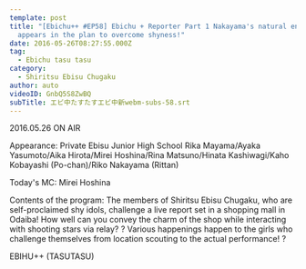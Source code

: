 ```yaml
---
template: post
title: "[Ebichu++ #EP58] Ebichu + Reporter Part 1 Nakayama's natural enemy
  appears in the plan to overcome shyness!"
date: 2016-05-26T08:27:55.000Z
tag:
  - Ebichu tasu tasu
category:
  - Shiritsu Ebisu Chugaku
author: auto
videoID: GnbQ5S8ZwBQ
subTitle: エビ中たすたすエビ中新webm-subs-58.srt
---
```

2016.05.26 ON AIR

Appearance: Private Ebisu Junior High School
Rika Mayama/Ayaka Yasumoto/Aika Hirota/Mirei Hoshina/Rina Matsuno/Hinata Kashiwagi/Kaho Kobayashi (Po-chan)/Riko Nakayama (Rittan)

Today's MC: Mirei Hoshina

Contents of the program: The members of Shiritsu Ebisu Chugaku, who are self-proclaimed shy idols, challenge a live report set in a shopping mall in Odaiba! How well can you convey the charm of the shop while interacting with shooting stars via relay? ? Various happenings happen to the girls who challenge themselves from location scouting to the actual performance! ?

EBIHU++ (TASUTASU)
